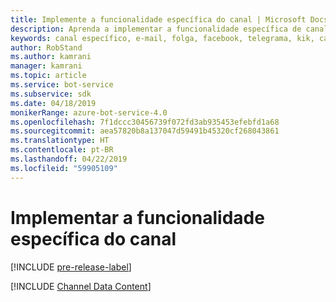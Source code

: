 ```yaml
---
title: Implemente a funcionalidade específica do canal | Microsoft Docs
description: Aprenda a implementar a funcionalidade específica de canal usando o SDK do Bot Framework para .NET.
keywords: canal específico, e-mail, folga, facebook, telegrama, kik, canal personalizado
author: RobStand
ms.author: kamrani
manager: kamrani
ms.topic: article
ms.service: bot-service
ms.subservice: sdk
ms.date: 04/18/2019
monikerRange: azure-bot-service-4.0
ms.openlocfilehash: 7f1dccc30456739f072fd3ab935453efebfd1a68
ms.sourcegitcommit: aea57820b8a137047d59491b45320cf268043861
ms.translationtype: HT
ms.contentlocale: pt-BR
ms.lasthandoff: 04/22/2019
ms.locfileid: "59905109"
---
```

# <a name="implement-channel-specific-functionality"></a>Implementar a funcionalidade específica do canal

[!INCLUDE [pre-release-label](../includes/pre-release-label.md)]

[!INCLUDE [Channel Data Content](../includes/snippet-channeldata.md)]
